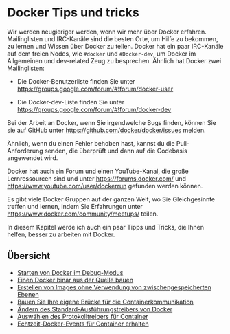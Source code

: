 # Docker Tips und tricks

Wir werden neugieriger werden, wenn wir mehr über Docker erfahren. Mailinglisten und IRC-Kanäle sind die besten Orte, um Hilfe zu bekommen, zu lernen und Wissen über Docker zu teilen. Docker hat ein paar IRC-Kanäle auf dem freien Nodes, wie `#docker` und `#Docker-dev`, um Docker im Allgemeinen und dev-related Zeug zu besprechen. Ähnlich hat Docker zwei Mailinglisten:

* Die Docker-Benutzerliste finden Sie unter https://groups.google.com/forum/#!forum/docker-user

* Die Docker-dev-Liste finden Sie unter https://groups.google.com/forum/#!forum/docker-dev

Bei der Arbeit an Docker, wenn Sie irgendwelche Bugs finden, können Sie sie auf GitHub unter https://github.com/docker/docker/issues melden.

Ähnlich, wenn du einen Fehler behoben hast, kannst du die Pull-Anforderung senden, die überprüft und dann auf die Codebasis angewendet wird.

Docker hat auch ein Forum und einen YouTube-Kanal, die große Lernressourcen sind und unter https://forums.docker.com/ und https://www.youtube.com/user/dockerrun gefunden werden können.

Es gibt viele Docker Gruppen auf der ganzen Welt, wo Sie Gleichgesinnte treffen und lernen, indem Sie Erfahrungen unter https://www.docker.com/community/meetups/ teilen.

In diesem Kapitel werde ich auch ein paar Tipps und Tricks, die Ihnen helfen, besser zu arbeiten mit Docker.

## Übersicht

* [Starten von Docker im Debug-Modus](../docker-tips-tricks-debug-mode)
* [Einen Docker binär aus der Quelle bauen](../docker-tips-tricks-docker-source-build)
* [Erstellen von Images ohne Verwendung von zwischengespeicherten Ebenen](../docker-tips-tricks-debug-images-raw)
* [Bauen Sie Ihre eigene Brücke für die Containerkommunikation](../docker-tips-tricks-debug-eigene-bruecke)
* [Ändern des Standard-Ausführungstreibers von Docker](../docker-tips-tricks-treiber-aendern)
* [Auswählen des Protokolltreibers für Container](../docker-tips-tricks-protokoll-driver)
* [Echtzeit-Docker-Events für Container erhalten](../docker-tips-tricks-echtzeit-events-container)
